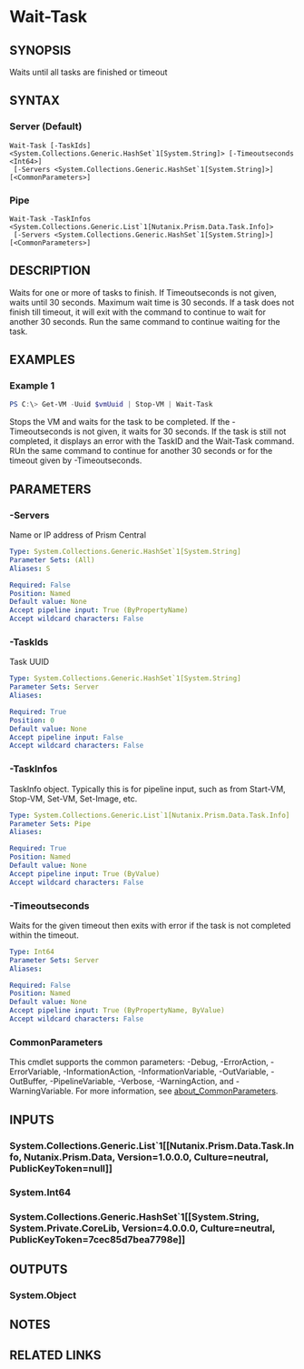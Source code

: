 ﻿---
external help file: Nutanix.Prism.PS.Cmds.dll-Help.xml
Module Name: Nutanix.Prism.PS.Cmds
online version:
schema: 2.0.0
---

# Wait-Task

## SYNOPSIS
Waits until all tasks are finished or timeout

## SYNTAX

### Server (Default)
```
Wait-Task [-TaskIds] <System.Collections.Generic.HashSet`1[System.String]> [-Timeoutseconds <Int64>]
 [-Servers <System.Collections.Generic.HashSet`1[System.String]>] [<CommonParameters>]
```

### Pipe
```
Wait-Task -TaskInfos <System.Collections.Generic.List`1[Nutanix.Prism.Data.Task.Info]>
 [-Servers <System.Collections.Generic.HashSet`1[System.String]>] [<CommonParameters>]
```

## DESCRIPTION
Waits for one or more of tasks to finish. If Timeoutseconds is not given, waits until 30 seconds. Maximum wait time is 30 seconds. If a task does not finish till timeout, it will exit with the command to continue to wait for another 30 seconds. Run the same command to continue waiting for the task.

## EXAMPLES

### Example 1
```powershell
PS C:\> Get-VM -Uuid $vmUuid | Stop-VM | Wait-Task
```

Stops the VM and waits for the task to be completed. If the -Timeoutseconds is not given, it waits for 30 seconds. If the task is still not completed, it displays an error with the TaskID and the Wait-Task command. RUn the same command to continue for another 30 seconds or for the timeout given by -Timeoutseconds.

## PARAMETERS

### -Servers
Name or IP address of Prism Central

```yaml
Type: System.Collections.Generic.HashSet`1[System.String]
Parameter Sets: (All)
Aliases: S

Required: False
Position: Named
Default value: None
Accept pipeline input: True (ByPropertyName)
Accept wildcard characters: False
```

### -TaskIds
Task UUID

```yaml
Type: System.Collections.Generic.HashSet`1[System.String]
Parameter Sets: Server
Aliases:

Required: True
Position: 0
Default value: None
Accept pipeline input: False
Accept wildcard characters: False
```

### -TaskInfos
TaskInfo object. Typically this is for pipeline input, such as from Start-VM, Stop-VM, Set-VM, Set-Image, etc.

```yaml
Type: System.Collections.Generic.List`1[Nutanix.Prism.Data.Task.Info]
Parameter Sets: Pipe
Aliases:

Required: True
Position: Named
Default value: None
Accept pipeline input: True (ByValue)
Accept wildcard characters: False
```

### -Timeoutseconds
Waits for the given timeout then exits with error if the task is not completed within the timeout.

```yaml
Type: Int64
Parameter Sets: Server
Aliases:

Required: False
Position: Named
Default value: None
Accept pipeline input: True (ByPropertyName, ByValue)
Accept wildcard characters: False
```

### CommonParameters
This cmdlet supports the common parameters: -Debug, -ErrorAction, -ErrorVariable, -InformationAction, -InformationVariable, -OutVariable, -OutBuffer, -PipelineVariable, -Verbose, -WarningAction, and -WarningVariable. For more information, see [about_CommonParameters](http://go.microsoft.com/fwlink/?LinkID=113216).

## INPUTS

### System.Collections.Generic.List`1[[Nutanix.Prism.Data.Task.Info, Nutanix.Prism.Data, Version=1.0.0.0, Culture=neutral, PublicKeyToken=null]]
### System.Int64
### System.Collections.Generic.HashSet`1[[System.String, System.Private.CoreLib, Version=4.0.0.0, Culture=neutral, PublicKeyToken=7cec85d7bea7798e]]
## OUTPUTS

### System.Object
## NOTES

## RELATED LINKS
